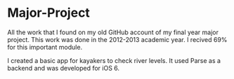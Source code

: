 # Major-Project

All the work that I found on my old GitHub account of my final year major project. 
This work was done in the 2012-2013 academic year. I recived 69% for this important module.

I created a basic app for kayakers to check river levels. It used Parse as a backend and was developed for iOS 6.
